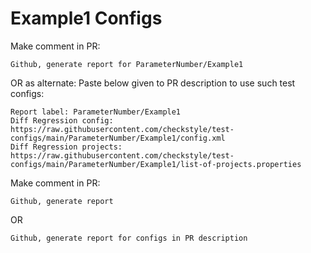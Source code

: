 # Example1 Configs
Make comment in PR:
```
Github, generate report for ParameterNumber/Example1
```
OR as alternate:
Paste below given to PR description to use such test configs:
```
Report label: ParameterNumber/Example1
Diff Regression config: https://raw.githubusercontent.com/checkstyle/test-configs/main/ParameterNumber/Example1/config.xml
Diff Regression projects: https://raw.githubusercontent.com/checkstyle/test-configs/main/ParameterNumber/Example1/list-of-projects.properties
```
Make comment in PR:
```
Github, generate report
```
OR
```
Github, generate report for configs in PR description
```
